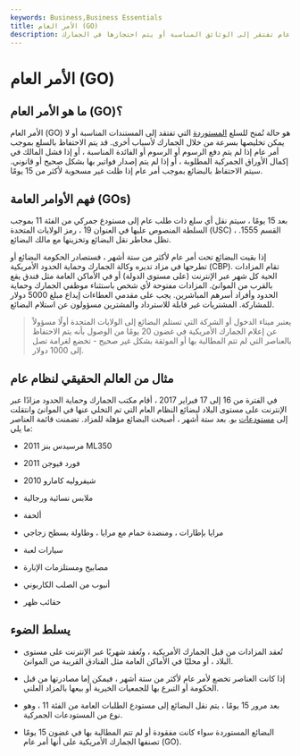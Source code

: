 ```yaml
---
keywords: Business,Business Essentials
title: الأمر العام (GO)
description: السلع المستوردة المدرجة تحت أمر عام تفتقر إلى الوثائق المناسبة أو يتم احتجازها في الجمارك.
---
```


# الأمر العام (GO)
## ما هو الأمر العام (GO)؟

الأمر العام (GO) هو حالة تُمنح للسلع [المستوردة](/import) التي تفتقد إلى المستندات المناسبة أو لا يمكن تخليصها بسرعة من خلال الجمارك لأسباب أخرى. قد يتم الاحتفاظ بالسلع بموجب أمر عام إذا لم يتم دفع الرسوم أو الرسوم أو الفائدة المناسبة ، أو إذا فشل المالك في إكمال الأوراق الجمركية المطلوبة ، أو إذا لم يتم إصدار فواتير بها بشكل صحيح أو قانوني. سيتم الاحتفاظ بالبضائع بموجب أمر عام إذا ظلت غير مسحوبة لأكثر من 15 يومًا.

## فهم الأوامر العامة (GOs)

بعد 15 يومًا ، سيتم نقل أي سلع ذات طلب عام إلى مستودع جمركي من الفئة 11 بموجب السلطة المنصوص عليها في العنوان 19 ، رمز الولايات المتحدة (USC) ، القسم 1555. تظل مخاطر نقل البضائع وتخزينها مع مالك البضائع.

إذا بقيت البضائع تحت أمر عام لأكثر من ستة أشهر ، فستصادر الحكومة البضائع أو تطرحها في مزاد تديره وكالة الجمارك وحماية الحدود الأمريكية (CBP). تقام المزادات الحية كل شهر عبر الإنترنت (على مستوى الدولة) أو في الأماكن العامة مثل فندق يقع بالقرب من الموانئ. المزادات مفتوحة لأي شخص باستثناء موظفي الجمارك وحماية الحدود وأفراد أسرهم المباشرين. يجب على مقدمي العطاءات إيداع مبلغ 5000 دولار للمشاركة. المشتريات غير قابلة للاسترداد والمشترين مسؤولون عن استلام البضائع.

> يعتبر ميناء الدخول أو الشركة التي تستلم البضائع إلى الولايات المتحدة أولًا مسؤولاً عن إعلام الجمارك الأمريكية في غضون 20 يومًا من الوصول بأنه يتم الاحتفاظ بالعناصر التي لم تتم المطالبة بها أو الموثقة بشكل غير صحيح - تخضع لغرامة تصل إلى 1000 دولار.

>

## مثال من العالم الحقيقي لنظام عام

في الفترة من 16 إلى 17 فبراير 2017 ، أقام مكتب الجمارك وحماية الحدود مزادًا عبر الإنترنت على مستوى البلاد لبضائع النظام العام التي تم التخلي عنها في الموانئ وانتقلت إلى [مستودعات](/warehouse-bond) [بو](/warehouse-bond). بعد ستة أشهر ، أصبحت البضائع مؤهلة للمزاد. تضمنت قائمة العناصر ما يلي:

- 2011 مرسيدس بنز ML350

- 2011 فورد فيوجن

- 2010 شيفروليه كامارو

- ملابس نسائية ورجالية

- ألحفة

- مرايا بإطارات ، ومنضدة حمام مع مرايا ، وطاولة بسطح زجاجي

- سيارات لعبة

- مصابيح ومستلزمات الإنارة

- أنبوب من الصلب الكاربوني

- حقائب ظهر

## يسلط الضوء

- تُعقد المزادات من قبل الجمارك الأمريكية ، وتُعقد شهريًا عبر الإنترنت على مستوى البلاد ، أو محليًا في الأماكن العامة مثل الفنادق القريبة من الموانئ.

- إذا كانت العناصر تخضع لأمر عام لأكثر من ستة أشهر ، فيمكن إما مصادرتها من قبل الحكومة أو التبرع بها للجمعيات الخيرية أو بيعها بالمزاد العلني.

- بعد مرور 15 يومًا ، يتم نقل البضائع إلى مستودع الطلبات العامة من الفئة 11 ، وهو نوع من المستودعات الجمركية.

- البضائع المستوردة سواء كانت مفقودة أو لم تتم المطالبة بها في غضون 15 يومًا تصنفها الجمارك الأمريكية على أنها أمر عام (GO).

